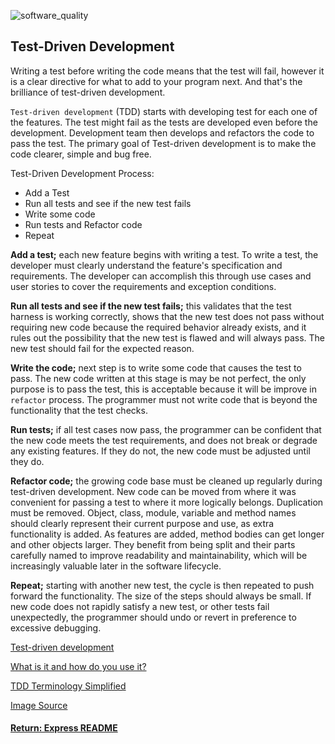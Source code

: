 ![software_quality](https://cdn.ttgtmedia.com/rms/onlineImages/software_quality-test_driven_testing_desktop.jpg)

## Test-Driven Development
Writing a test before writing the code means that the test will fail, however it is a clear directive for what to add to your program next. And that's the brilliance of test-driven development.

`Test-driven development` (TDD) starts with developing test for each one of the features. The test might fail as the tests are developed even before the development. Development team then develops and refactors the code to pass the test. The primary goal of Test-driven development is to make the code clearer, simple and bug free.

Test-Driven Development Process:
- Add a Test
- Run all tests and see if the new test fails
- Write some code
- Run tests and Refactor code
- Repeat

__Add a test;__ each new feature begins with writing a test. To write a test, the developer must clearly understand the feature's specification and requirements. The developer can accomplish this through use cases and user stories to cover the requirements and exception conditions.

__Run all tests and see if the new test fails;__ this validates that the test harness is working correctly, shows that the new test does not pass without requiring new code because the required behavior already exists, and it rules out the possibility that the new test is flawed and will always pass. The new test should fail for the expected reason.

__Write the code;__ next step is to write some code that causes the test to pass. The new code written at this stage is may be not perfect, the only purpose is to pass the test, this is acceptable because it will be improve in `refactor` process. The programmer must not write code that is beyond the functionality that the test checks.

__Run tests;__ if all test cases now pass, the programmer can be confident that the new code meets the test requirements, and does not break or degrade any existing features. If they do not, the new code must be adjusted until they do.

__Refactor code;__ the growing code base must be cleaned up regularly during test-driven development. New code can be moved from where it was convenient for passing a test to where it more logically belongs. Duplication must be removed. Object, class, module, variable and method names should clearly represent their current purpose and use, as extra functionality is added. As features are added, method bodies can get longer and other objects larger. They benefit from being split and their parts carefully named to improve readability and maintainability, which will be increasingly valuable later in the software lifecycle.

__Repeat;__ starting with another new test, the cycle is then repeated to push forward the functionality. The size of the steps should always be small. If new code does not rapidly satisfy a new test, or other tests fail unexpectedly, the programmer should undo or revert in preference to excessive debugging.

[Test-driven development](https://en.wikipedia.org/wiki/Test-driven_development)

[What is it and how do you use it?](https://airbrake.io/blog/sdlc/test-driven-development)

[TDD Terminology Simplified](https://code.tutsplus.com/articles/tdd-terminology-simplified--net-30626)

[Image Source](http://searchsoftwarequality.techtarget.com/definition/test-driven-development)

#### [Return: Express README](../../README.md)
